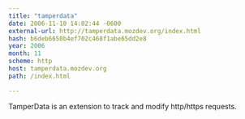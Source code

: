 ```yaml
---
title: "tamperdata"
date: 2006-11-10 14:02:44 -0600
external-url: http://tamperdata.mozdev.org/index.html
hash: b6deb6650b4ef702c468f1abe65dd2e8
year: 2006
month: 11
scheme: http
host: tamperdata.mozdev.org
path: /index.html

---
```


TamperData is an extension to track and modify http/https requests.
